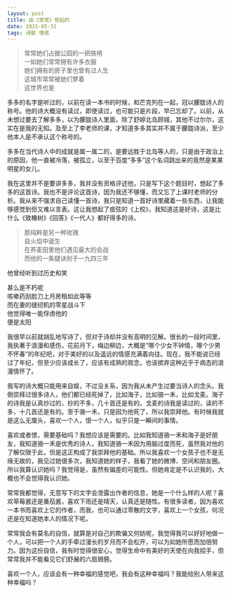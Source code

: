```yaml
---
layout: post
title: 由《常常》想起的
date: 2015-05-31
tags: 诗歌 情感
---
```


>常常她们占据公园的一把铁椅  
一如她们常常拥有许多衣服  
她们拥有的房子里也曾有过人生  
这城市常常被她们梦着  
这世界也是

多多的名字是听过的，以前在读一本书的时候，和芒克列在一起，冠以朦胧诗人的称号。他的诗大概没有读过，即使读过，也可能只是片段，早已忘却了。以前，从未想过要去了解多多，以为朦胧诗人里面，除了舒婷北岛顾城，其他不过尔尔，这实在是我的无知。及至上了李老师的课，才知道多多其实并不属于朦胧诗派，至少他本人是不承认这个称号的。

多多在当代诗人中的成就是属一属二的，是要远胜于北岛等人的，只是由于政治上的原因，他一直被冷落，被孤立，以至于百度“多多”这个名词跳出来的竟然是某某明星的女儿。

我在这里并不是要讲多多，我并没有资格评述他，只是写下这个题目时，想起了多多的这首诗。我也不是评论这首诗，因为我还不够懂，而又忘了上课时老师的分析。我从来不强求自己读懂一首诗，我只是知道一首好诗里藏着一些东西，让我能够感觉到但又难以言表。这让我想起了痖弦的《上校》，我知道这是好诗，这是比什么《致橡树》《回答》《一代人》都好得多的诗。
 
>那纯粹是另一种玫瑰  
自火焰中诞生  
在荞麦田里他们遇见最大的会战  
而他的一条腿诀别于一九四三年  
>  
他曾经听到过历史和笑  
>
甚么是不朽呢  
咳嗽药刮脸刀上月房租如此等等  
而在妻的缝纫机的零星战斗下  
他觉得唯一能俘虏他的  
便是太阳  

我很早以前就胡乱地写诗了，但对于诗却并没有高明的见解。很长的一段时间里，我执著于浪漫和感伤，花前月下，梅边柳边，大概是“哪个少女不钟情，哪个少男不怀春”的年纪吧，对于美好的以及遥远的情感充满着向往。现在，我不能说已经过了年纪，但至少应该成长了，应该有成熟的观念，也该摈弃这种近乎于病态的浪漫情怀了。

我写的诗大概只能用来自娱，不过没关系，因为我从未产生过要当诗人的念头。我倒崇拜过很多诗人，他们都已经死掉了，比如海子，比如骆一禾，比如戈麦。海子的诗我是认真炒过的，抄的不多，几十首还是有的。戈麦的诗我是读过的，读的不多，十几首还是有的。至于骆一禾，只是因为他死了，所以我崇拜他。有时候我就是这么无厘头，喜欢一个人，恨一个人，似乎只是一瞬间的事情。

喜欢或者恨，需要基础吗？我想应该是需要的。比如我知道骆一禾和海子是好朋友，我知道骆一禾是优秀的诗人，我知道骆一禾因为用脑过度而死，虽然我对他的了解仅限于此，但是这正构成了我崇拜他的基础。所以我喜欢一个女孩子也不是无缘无故的，我见过她很多次，我知道她的样子，我看了她的微博、空间和朋友圈。所以我算认识她吗？我觉得是，虽然有偏差的可能性。但她肯定是不认识我的，大概也不会觉得我认识她。

常常我都觉得，无意写下的文字会泄露出作者的信息，她是一个什么样的人呢？喜欢草莓酱还是番茄酱，喜欢下雨还是晴天，认真还是随性。有很多读者，因为喜欢一本书而喜欢上它的作者，而我，也可以通过零散的文字，喜欢上一个女孩，何况还是在知道她本人的情况下呢。

常常我会有莫名的自信，就算是对自己的欺骗又何妨呢，我觉得我可以好好地做一个人，可以把一个人的手牵过漫长的岁月而不会松开，可以为如她所愿而加倍努力。因为这份自信，我有时觉得很安心，觉得生命中有美好的天使在向我招手，但常常我并不能看见它们舒展的六扇翅膀。

喜欢一个人，应该会有一种幸福的感觉吧，我会有这种幸福吗？我能给别人带来这种幸福吗？
